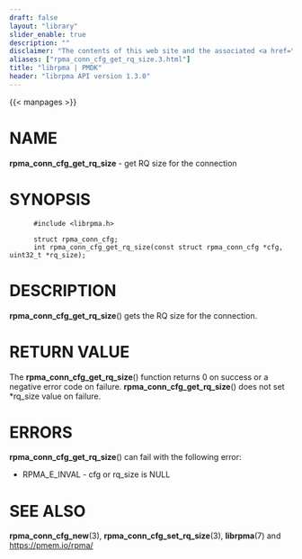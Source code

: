 ```yaml
---
draft: false
layout: "library"
slider_enable: true
description: ""
disclaimer: "The contents of this web site and the associated <a href=\"https://github.com/pmem\">GitHub repositories</a> are BSD-licensed open source."
aliases: ["rpma_conn_cfg_get_rq_size.3.html"]
title: "librpma | PMDK"
header: "librpma API version 1.3.0"
---
```

{{< manpages >}}

[comment]: <> (SPDX-License-Identifier: BSD-3-Clause)
[comment]: <> (Copyright 2020-2023, Intel Corporation)

# NAME

**rpma_conn_cfg_get_rq_size** - get RQ size for the connection

# SYNOPSIS

          #include <librpma.h>

          struct rpma_conn_cfg;
          int rpma_conn_cfg_get_rq_size(const struct rpma_conn_cfg *cfg, uint32_t *rq_size);

# DESCRIPTION

**rpma_conn_cfg_get_rq_size**() gets the RQ size for the connection.

# RETURN VALUE

The **rpma_conn_cfg_get_rq_size**() function returns 0 on success or a
negative error code on failure. **rpma_conn_cfg_get_rq_size**() does not
set \*rq_size value on failure.

# ERRORS

**rpma_conn_cfg_get_rq_size**() can fail with the following error:

-   RPMA_E\_INVAL - cfg or rq_size is NULL

# SEE ALSO

**rpma_conn_cfg_new**(3), **rpma_conn_cfg_set_rq_size**(3),
**librpma**(7) and https://pmem.io/rpma/
